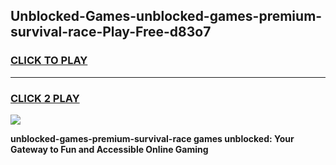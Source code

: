 
## Unblocked-Games-unblocked-games-premium-survival-race-Play-Free-d83o7
<h3>
<a href="https://premium76.site?title=unblocked-games-premium-survival-race&ref=24M">CLICK TO PLAY</a></h3>
<hr>

<h3>
<a href="https://premium76.site?title=unblocked-games-premium-survival-race&ref=24M">CLICK 2 PLAY</a>
  
</h3>

<a href="https://premium76.site?title=unblocked-games-premium-survival-race&ref=24M"><img src="https://clearcache.store/games.png"></a>


**unblocked-games-premium-survival-race games unblocked: Your Gateway to Fun and Accessible Online Gaming**
